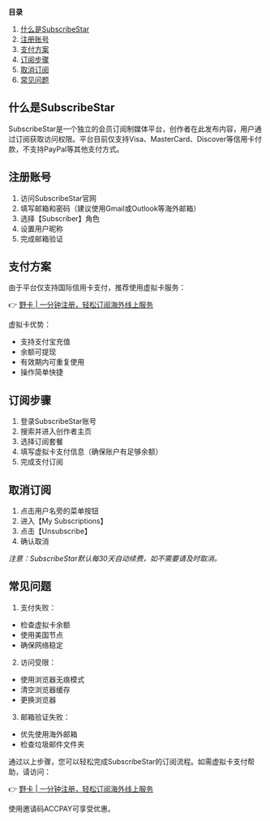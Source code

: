 **目录**
1. [什么是SubscribeStar](#什么是subscribestar)
2. [注册账号](#注册账号)
3. [支付方案](#支付方案)
4. [订阅步骤](#订阅步骤)
5. [取消订阅](#取消订阅)
6. [常见问题](#常见问题)

## 什么是SubscribeStar

SubscribeStar是一个独立的会员订阅制媒体平台，创作者在此发布内容，用户通过订阅获取访问权限。平台目前仅支持Visa、MasterCard、Discover等信用卡付款，不支持PayPal等其他支付方式。

## 注册账号

1. 访问SubscribeStar官网
2. 填写邮箱和密码（建议使用Gmail或Outlook等海外邮箱）
3. 选择【Subscriber】角色
4. 设置用户昵称
5. 完成邮箱验证

## 支付方案

由于平台仅支持国际信用卡支付，推荐使用虚拟卡服务：

👉 [野卡 | 一分钟注册，轻松订阅海外线上服务](https://bit.ly/bewildcard)

虚拟卡优势：
- 支持支付宝充值
- 余额可提现
- 有效期内可重复使用
- 操作简单快捷

## 订阅步骤

1. 登录SubscribeStar账号
2. 搜索并进入创作者主页
3. 选择订阅套餐
4. 填写虚拟卡支付信息（确保账户有足够余额）
5. 完成支付订阅

## 取消订阅

1. 点击用户名旁的菜单按钮
2. 进入【My Subscriptions】
3. 点击【Unsubscribe】
4. 确认取消

*注意：SubscribeStar默认每30天自动续费，如不需要请及时取消。*

## 常见问题

1. 支付失败：
- 检查虚拟卡余额
- 使用美国节点
- 确保网络稳定

2. 访问受限：
- 使用浏览器无痕模式
- 清空浏览器缓存
- 更换浏览器

3. 邮箱验证失败：
- 优先使用海外邮箱
- 检查垃圾邮件文件夹

通过以上步骤，您可以轻松完成SubscribeStar的订阅流程。如需虚拟卡支付帮助，请访问：

👉 [野卡 | 一分钟注册，轻松订阅海外线上服务](https://bit.ly/bewildcard)

使用邀请码ACCPAY可享受优惠。